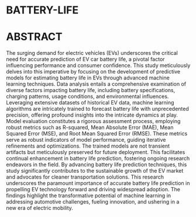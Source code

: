 # BATTERY-LIFE
# ABSTRACT
The surging demand for electric vehicles (EVs) underscores the critical need for accurate prediction of EV car battery life, a pivotal factor influencing performance and consumer confidence. This study meticulously delves into this imperative by focusing on the development of predictive models for estimating battery life in EVs through advanced machine learning techniques. Data analysis entails a comprehensive examination of diverse factors impacting battery life, including battery specifications, charging patterns, usage conditions, and environmental influences. Leveraging extensive datasets of historical EV data, machine learning algorithms are intricately trained to forecast battery life with unprecedented precision, offering profound insights into the intricate dynamics at play. Model evaluation constitutes a rigorous assessment process, employing robust metrics such as R-squared, Mean Absolute Error (MAE), Mean Squared Error (MSE), and Root Mean Squared Error (RMSE). These metrics serve as robust indicators of model performance, guiding iterative refinements and optimizations. The trained models are not transient artifacts but meticulously preserved for future deployment. This facilitates continual enhancement in battery life prediction, fostering ongoing research endeavors in the field. By advancing battery life prediction techniques, this study significantly contributes to the sustainable growth of the EV market and advocates for cleaner transportation solutions. This research underscores the paramount importance of accurate battery life prediction in propelling EV technology forward and driving widespread adoption. The findings highlight the transformative potential of machine learning in addressing automotive challenges, fueling innovation, and ushering in a new era of electric mobility.
